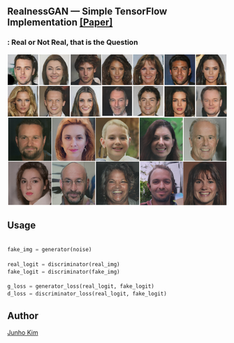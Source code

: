 ## RealnessGAN &mdash; Simple TensorFlow Implementation [[Paper]](https://openreview.net/pdf?id=B1lPaCNtPB)
### : Real or Not Real, that is the Question

<div align="center">
  <img src="./assets/teaser.png">
</div>

## Usage
```python

fake_img = generator(noise)

real_logit = discriminator(real_img)
fake_logit = discriminator(fake_img)

g_loss = generator_loss(real_logit, fake_logit)
d_loss = discriminator_loss(real_logit, fake_logit)

```

## Author
[Junho Kim](http://bit.ly/jhkim_ai)
